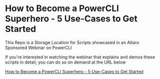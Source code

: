 # How to Become a PowerCLI Superhero - 5 Use-Cases to Get Started

This Repo is a Storage Location for Scripts showcased in an Altaro Sponsored Webinar on PowerCLI

If you're interested in watching the webinar that explains and demos these scripts in detail, you can do so on demand at the URL below

[How to Become a PowerCLI Superhero - 5 Use-Cases to Get Started](https://www.altaro.com/webinars/powercli.php)
